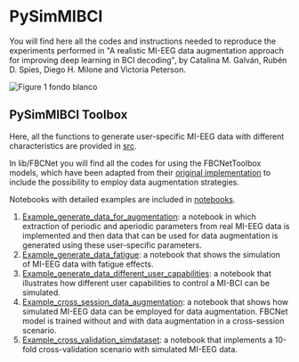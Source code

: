 
# PySimMIBCI

You will find here all the codes and instructions needed to reproduce the experiments performed in "A realistic MI-EEG data augmentation approach for improving deep learning in BCI decoding", by Catalina M. Galván, Rubén D. Spies, Diego H. Milone and Victoria Peterson.

![Figure 1 fondo blanco](https://user-images.githubusercontent.com/79813952/214372976-539d3e5c-eec8-4925-b8ac-a3dd3cfecf62.png)

## PySimMIBCI Toolbox

Here, all the functions to generate user-specific MI-EEG data with different characteristics are provided in [src](https://github.com/catalinamagalvan/PySimMIBCI/tree/main/src). 

 In lib/FBCNet you will find all the codes for using the FBCNetToolbox models, which have been adapted from their [original implementation](https://github.com/ravikiran-mane/FBCNet) to include the possibility to employ data augmentation strategies.

Notebooks with detailed examples are included in [notebooks](https://github.com/catalinamagalvan/PySimMIBCI/tree/main/notebooks).

1. [Example_generate_data_for_augmentation](https://colab.research.google.com/github/catalinamagalvan/PySimMIBCI/blob/main/PySimMIBCI%20Toolbox/Example_generate_data_for_augmentation.ipynb): a notebook in which extraction of periodic and aperiodic parameters from real MI-EEG data is implemented and then data that can be used for data augmentation is generated using these user-specific parameters.
2. [Example_generate_data_fatigue](): a notebook that shows the simulation of MI-EEG data with fatigue effects.
3. [Example_generate_data_different_user_capabilities](): a notebook that illustrates how different user capabilities to control a MI-BCI can be simulated.
4. [Example_cross_session_data_augmentation](): a notebook that shows how simulated MI-EEG data can be employed for data augmentation. FBCNet model is trained without and with data augmentation in a cross-session scenario.
5. [Example_cross_validation_simdataset](): a notebook that implements a 10-fold cross-validation scenario with simulated MI-EEG data.





